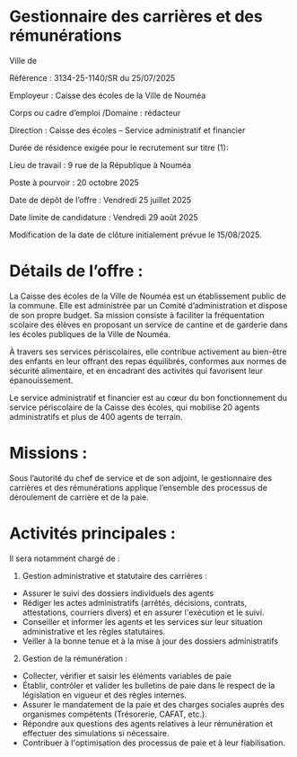 
# Gestionnaire des carrières et des rémunérations

Ville de

Référence : 3134-25-1140/SR du 25/07/2025

Employeur : Caisse des écoles de la Ville de Nouméa

Corps ou cadre d’emploi /Domaine : rédacteur

Direction : Caisse des écoles – Service administratif et financier

Durée de résidence exigée pour le recrutement sur titre (1):

Lieu de travail : 9 rue de la République à Nouméa

Poste à pourvoir : 20 octobre 2025

Date de dépôt de l’offre : Vendredi 25 juillet 2025

Date limite de candidature : Vendredi 29 août 2025

Modification de la date de clôture initialement prévue le 15/08/2025.

# Détails de l’offre :

La Caisse des écoles de la Ville de Nouméa est un établissement public de la commune. Elle est administrée par un Comité d’administration et dispose de son propre budget. Sa mission consiste à faciliter la fréquentation scolaire des élèves en proposant un service de cantine et de garderie dans les écoles publiques de la Ville de Nouméa.

À travers ses services périscolaires, elle contribue activement au bien-être des enfants en leur offrant des repas équilibrés, conformes aux normes de sécurité alimentaire, et en encadrant des activités qui favorisent leur épanouissement.

Le service administratif et financier est au cœur du bon fonctionnement du service périscolaire de la Caisse des écoles, qui mobilise 20 agents administratifs et plus de 400 agents de terrain.

# Missions :

Sous l’autorité du chef de service et de son adjoint, le gestionnaire des carrières et des rémunérations applique l’ensemble des processus de déroulement de carrière et de la paie.

# Activités principales :

Il sera notamment chargé de :

1. Gestion administrative et statutaire des carrières :
- Assurer le suivi des dossiers individuels des agents
- Rédiger les actes administratifs (arrêtés, décisions, contrats, attestations, courriers divers) et en assurer l'exécution et le suivi.
- Conseiller et informer les agents et les services sur leur situation administrative et les règles statutaires.
- Veiller à la bonne tenue et à la mise à jour des dossiers administratifs
2. Gestion de la rémunération :
- Collecter, vérifier et saisir les éléments variables de paie
- Établir, contrôler et valider les bulletins de paie dans le respect de la législation en vigueur et des règles internes.
- Assurer le mandatement de la paie et des charges sociales auprès des organismes compétents (Trésorerie, CAFAT, etc.).
- Répondre aux questions des agents relatives à leur rémunération et effectuer des simulations si nécessaire.
- Contribuer à l'optimisation des processus de paie et à leur fiabilisation.
